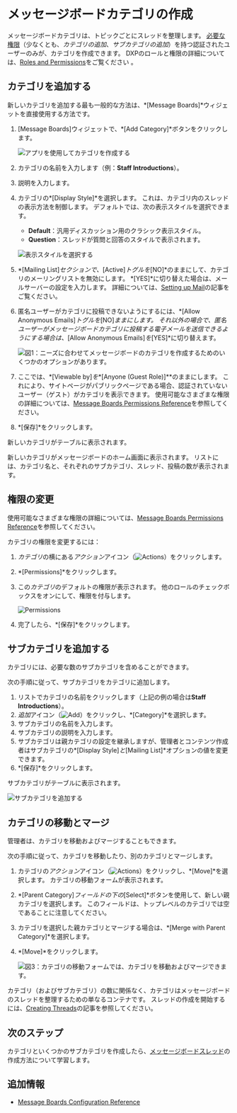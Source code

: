 # メッセージボードカテゴリの作成

メッセージボードカテゴリは、トピックごとにスレッドを整理します。 [必要な権限](./message-boards-permissions-reference.md)（少なくとも、*カテゴリの追加*、*サブカテゴリの追加*）を持つ認証されたユーザーのみが、カテゴリを作成できます。 DXPのロールと権限の詳細については、[Roles and Permissions](https://help.liferay.com/hc/articles/360017895212-Roles-and-Permissions)をご覧ください 。

## カテゴリを追加する

新しいカテゴリを追加する最も一般的な方法は、*[Message Boards]*ウィジェットを直接使用する方法です。

1.  [Message Boards]ウィジェットで、*[Add Category]*ボタンをクリックします。

    ![アプリを使用してカテゴリを作成する](./creating-message-boards-categories/images/01.png)

2.  カテゴリの名前を入力します（例：**Staff Introductions**）。

3.  説明を入力します。

4.  カテゴリの*[Display Style]*を選択します。 これは、カテゴリ内のスレッドの表示方法を制御します。 デフォルトでは、次の表示スタイルを選択できます。

      - **Default**：汎用ディスカッション用のクラシック表示スタイル。
      - **Question**：スレッドが質問と回答のスタイルで表示されます。

    ![表示スタイルを選択する](./creating-message-boards-categories/images/04.png)

5.  *[Mailing List]*セクションで、*[Active]*トグルを*[NO]*のままにして、カテゴリのメーリングリストを無効にします。 *[YES]*に切り替えた場合は、メールサーバーの設定を入力します。 詳細については、[Setting up Mail](../../../installation-and-upgrades/setting-up-liferay-dxp/configuring-mail/connecting-to-a-mail-server.md)の記事をご覧ください。

6.  匿名ユーザーがカテゴリに投稿できないようにするには、*[Allow Anonymous Emails]*トグルを*[NO]*ままにします。 それ以外の場合で、匿名ユーザーがメッセージボードカテゴリに投稿する電子メールを送信できるようにする場合は、*[Allow Anonymous Emails]*を*[YES]*に切り替えます。

    ![図1：ニーズに合わせてメッセージボードのカテゴリを作成するためのいくつかのオプションがあります。](./creating-message-boards-categories/images/02.png)

7.  ここでは、*[Viewable by]*を**[Anyone (Guest Role)]**のままにします。 これにより、サイトページがパブリックページである場合、認証されていないユーザー（ゲスト）がカテゴリを表示できます。 使用可能なさまざまな権限の詳細については、[Message Boards Permissions Reference](./message-boards-permissions-reference.md)を参照してください。

8.  *[保存]*をクリックします。

新しいカテゴリがテーブルに表示されます。

新しいカテゴリがメッセージボードのホーム画面に表示されます。 リストには、カテゴリ名と、それぞれのサブカテゴリ、スレッド、投稿の数が表示されます。

## 権限の変更

使用可能なさまざまな権限の詳細については、[Message Boards Permissions Reference](./message-boards-permissions-reference.md#general-category-permissions)を参照してください。

カテゴリの権限を変更するには：

1.  *カテゴリ*の横にある*アクション*アイコン（![Actions](../../../images/icon-actions.png)）をクリックします。

2.  *[Permissions]*をクリックします。

3.  この*カテゴリ*のデフォルトの権限が表示されます。 他のロールのチェックボックスをオンにして、権限を付与します。

    ![Permissions](./creating-message-boards-categories/images/06.png)

4.  完了したら、*[保存]*をクリックします。

## サブカテゴリを追加する

カテゴリには、必要な数のサブカテゴリを含めることができます。

次の手順に従って、サブカテゴリをカテゴリに追加します。

1.  リストでカテゴリの名前をクリックします（上記の例の場合は**Staff Introductions**）。
2.  *追加*アイコン（![Add](./../../../images/icon-add.png)）をクリックし、*[Category]*を選択します。
3.  サブカテゴリの名前を入力します。
4.  サブカテゴリの説明を入力します。
5.  サブカテゴリは親カテゴリの設定を継承しますが、管理者とコンテンツ作成者はサブカテゴリの*[Display Style]*と*[Mailing List]*オプションの値を変更できます。
6.  *[保存]*をクリックします。

サブカテゴリがテーブルに表示されます。

![サブカテゴリを追加する](./creating-message-boards-categories/images/07.png)

## カテゴリの移動とマージ

管理者は、カテゴリを移動およびマージすることもできます。

次の手順に従って、カテゴリを移動したり、別のカテゴリとマージします。

1.  カテゴリの*アクション*アイコン（![Actions](../../../images/icon-actions.png)）をクリックし、*[Move]*を選択します。 カテゴリの移動フォームが表示されます。

2.  *[Parent Category]*フィールドの下の*[Select]*ボタンを使用して、新しい親カテゴリを選択します。 このフィールドは、トップレベルのカテゴリでは空であることに注意してください。

3.  カテゴリを選択した親カテゴリとマージする場合は、*[Merge with Parent Category]*を選択します。

4.  *[Move]*をクリックします。

    ![図3：カテゴリの移動フォームでは、カテゴリを移動およびマージできます。](./creating-message-boards-categories/images/03.png)

カテゴリ（およびサブカテゴリ）の数に関係なく、カテゴリはメッセージボードのスレッドを整理するための単なるコンテナです。 スレッドの作成を開始するには、[Creating Threads](./creating-message-boards-threads.md)の記事を参照してください。

## 次のステップ

カテゴリといくつかのサブカテゴリを作成したら、[メッセージボードスレッド](./creating-message-boards-threads.md)の作成方法について学習します。

## 追加情報

  - [Message Boards Configuration Reference](./message-boards-configuration-reference.md)
